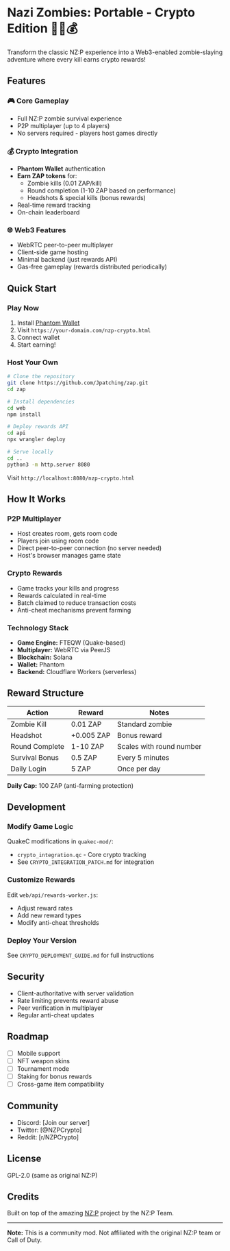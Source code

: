 # Nazi Zombies: Portable - Crypto Edition 🧟‍♂️💰

Transform the classic NZ:P experience into a Web3-enabled zombie-slaying adventure where every kill earns crypto rewards!

## Features

### 🎮 Core Gameplay
- Full NZ:P zombie survival experience
- P2P multiplayer (up to 4 players)
- No servers required - players host games directly

### 💰 Crypto Integration
- **Phantom Wallet** authentication
- **Earn ZAP tokens** for:
  - Zombie kills (0.01 ZAP/kill)
  - Round completion (1-10 ZAP based on performance)
  - Headshots & special kills (bonus rewards)
- Real-time reward tracking
- On-chain leaderboard

### 🌐 Web3 Features
- WebRTC peer-to-peer multiplayer
- Client-side game hosting
- Minimal backend (just rewards API)
- Gas-free gameplay (rewards distributed periodically)

## Quick Start

### Play Now
1. Install [Phantom Wallet](https://phantom.app/)
2. Visit `https://your-domain.com/nzp-crypto.html`
3. Connect wallet
4. Start earning!

### Host Your Own

```bash
# Clone the repository
git clone https://github.com/Jpatching/zap.git
cd zap

# Install dependencies
cd web
npm install

# Deploy rewards API
cd api
npx wrangler deploy

# Serve locally
cd ..
python3 -m http.server 8080
```

Visit `http://localhost:8080/nzp-crypto.html`

## How It Works

### P2P Multiplayer
- Host creates room, gets room code
- Players join using room code
- Direct peer-to-peer connection (no server needed)
- Host's browser manages game state

### Crypto Rewards
- Game tracks your kills and progress
- Rewards calculated in real-time
- Batch claimed to reduce transaction costs
- Anti-cheat mechanisms prevent farming

### Technology Stack
- **Game Engine:** FTEQW (Quake-based)
- **Multiplayer:** WebRTC via PeerJS
- **Blockchain:** Solana
- **Wallet:** Phantom
- **Backend:** Cloudflare Workers (serverless)

## Reward Structure

| Action | Reward | Notes |
|--------|--------|-------|
| Zombie Kill | 0.01 ZAP | Standard zombie |
| Headshot | +0.005 ZAP | Bonus reward |
| Round Complete | 1-10 ZAP | Scales with round number |
| Survival Bonus | 0.5 ZAP | Every 5 minutes |
| Daily Login | 5 ZAP | Once per day |

**Daily Cap:** 100 ZAP (anti-farming protection)

## Development

### Modify Game Logic
QuakeC modifications in `quakec-mod/`:
- `crypto_integration.qc` - Core crypto tracking
- See `CRYPTO_INTEGRATION_PATCH.md` for integration

### Customize Rewards
Edit `web/api/rewards-worker.js`:
- Adjust reward rates
- Add new reward types
- Modify anti-cheat thresholds

### Deploy Your Version
See `CRYPTO_DEPLOYMENT_GUIDE.md` for full instructions

## Security

- Client-authoritative with server validation
- Rate limiting prevents reward abuse
- Peer verification in multiplayer
- Regular anti-cheat updates

## Roadmap

- [ ] Mobile support
- [ ] NFT weapon skins
- [ ] Tournament mode
- [ ] Staking for bonus rewards
- [ ] Cross-game item compatibility

## Community

- Discord: [Join our server]
- Twitter: [@NZPCrypto]
- Reddit: [r/NZPCrypto]

## License

GPL-2.0 (same as original NZ:P)

## Credits

Built on top of the amazing [NZ:P](https://github.com/nzp-team/nzportable) project by the NZ:P Team.

---

**Note:** This is a community mod. Not affiliated with the original NZ:P team or Call of Duty.